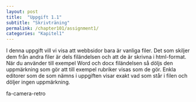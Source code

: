 ```yaml
---
layout: post
title:  "Uppgift 1.1"
subtitle: "Skrivträning"
permalink: /chapter101/assignment1/
categories: "Kapitel1"
---
```

I denna uppgift vill vi visa att webbsidor bara är vanliga filer. Det som skiljer dem från andra filer är dels filändelsen och att de är skrivna i html-format. När du använder till exempel Word och docx filändelsen så döljs den uppmärkning som gör att till exempel rubriker visas som de gör. Enkla editorer som de som nämns i uppgiften visar exakt vad som står i filen och döljer ingen uppmärkning.

<i class="fa fa-camera-retro"></i>fa-camera-retro
